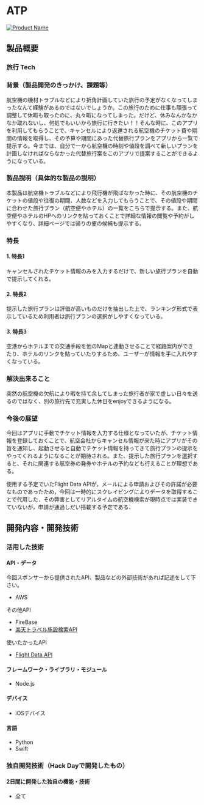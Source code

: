 # ATP

[![Product Name](image.png)](https://www.youtube.com/watch?v=G5rULR53uMk)

## 製品概要
### 旅行 Tech
### 背景（製品開発のきっかけ、課題等）
航空機の機材トラブルなどにより折角計画していた旅行の予定がなくなってしまったなんて経験があるのではないでしょうか。この旅行のために仕事も頑張って調整して休暇も取ったのに、丸々暇になってしまった。だけど、休みなんかなかなか取れないし、何処でもいいから旅行に行きたい！！そんな時に、このアプリを利用してもらうことで、キャンセルにより返還される航空機のチケット費や期間の情報を取得し、その予算や期間にあった代替旅行プランをアプリから一覧で提示する。今までは、自分で一から航空機の時刻や値段を調べて新しいプランを計画しなければならなかった代替旅行案をこのアプリで提案することができるようになっている。

### 製品説明（具体的な製品の説明）
本製品は航空機トラブルなどにより飛行機が飛ばなかった時に、その航空機のチケットの値段や往復の期間、人数などを入力してもらうことで、その値段や期間に合わせた旅行プラン（航空便やホテル）の一覧をこちらで提示する。また、航空便やホテルのHPへのリンクを貼っておくことで詳細な情報の閲覧や予約がしやすくなり、詳細ページでは帰りの便の候補も提示する。

### 特長
#### 1. 特長1
キャンセルされたチケット情報のみを入力するだけで、新しい旅行プランを自動で提示してくれる。
#### 2. 特長2
提示した旅行プランは評価が高いものだけを抽出した上で、ランキング形式で表示しているため利用者は旅行プランの選択がしやすくなっている。
#### 3. 特長3
空港からホテルまでの交通手段を他のMapと連動させることで経路案内ができたり、ホテルのリンクを貼っていたりするため、ユーザーが情報を手に入れやすくなっている。
### 解決出来ること
突然の航空機の欠航により暇を持て余してしまった旅行者が家で虚しい日々を送るのではなく、別の旅行先で充実した休日をenjoyできるようになる。

### 今後の展望
今回はアプリに手動でチケット情報を入力する仕様となっていたが、チケット情報を登録しておくことで、航空会社からキャンセル情報が来た時にアプリがその旨を通知し、起動させると自動でチケット情報を持ってきて旅行プランの提示をやってくれるようになることが期待される。また、提示した旅行プランを選択すると、それに関連する航空券の発券やホテルの予約なども行えることが理想である。

使用する予定でいたFlight Data APIが，メールによる申請およびその許諾が必要なものであったため，今回は一時的にスクレイピングによりデータを取得することで代用した．その弊害としてリアルタイムの航空機検索が現時点では実装できていないが，申請が通過しだい搭載する予定である．

## 開発内容・開発技術
### 活用した技術
#### API・データ
今回スポンサーから提供されたAPI、製品などの外部技術があれば記述をして下さい。

* AWS

その他API

* FireBase
* [楽天トラベル施設検索API](https://webservice.rakuten.co.jp/api/simplehotelsearch/)

使いたかったAPI

* [Flight Data API](https://rapidapi.com/Travelpayouts/api/flight-data)

#### フレームワーク・ライブラリ・モジュール
* Node.js

#### デバイス
* iOSデバイス

#### 言語
* Python
* Swift 

### 独自開発技術（Hack Dayで開発したもの）
#### 2日間に開発した独自の機能・技術
* 全て
